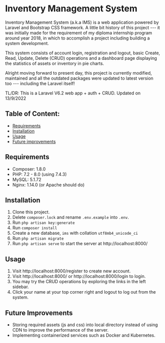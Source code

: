 # Inventory Management System
Inventory Management System (a.k.a IMS) is a web application powered by Laravel and Bootstrap CSS framework. A little bit history of this project --- it was initially made for the requirement of my diploma internship program around year 2018, in which to accomplish a project including building a system development.

This system consists of account login, registration and logout, basic Create, Read, Update, Delete (CRUD) operations and a dashboard page displaying the statistics of assets or inventory in pie charts.

Alright moving forward to present day, this project is currently modified, maintained and all the outdated packages were updated to latest version too --- including the Laravel itself!

TL/DR: This is a Laravel V6.2 web app + auth + CRUD. 
Updated on 13/9/2022

## Table of Content:
 - [Requirements](#Requirements)
 - [Installation](#Installation)
 - [Usage](#Usage)
 - [Future improvements](#Future-improvements)

## Requirements
- Composer: 1.8.0
- PHP: 7.2 - 8.0 (using 7.4.3)
- MySQL: 5.1.72
- Nginx: 1.14.0 (or Apache should do)

## Installation
1) Clone this project.
2) Delete `composer.lock` and rename `.env.example` into `.env`.
3) Run `php artisan key:generate`
4) Run `composer install`
5) Create a new database, `ims` with collation `utf8mb4_unicode_ci`
6) Run `php artisan migrate`
7) Run `php artisan serve` to start the server at http://localhost:8000/
  
## Usage
1) Visit http://localhost:8000/register to create new account.
2) Visit http://localhost:8000/ or http://localhost:8000/login to login.
3) You may try the CRUD operations by exploring the links in the left sidebar.
4) Click your name at your top corner right and logout to log out from the system.

## Future Improvements
- Storing required assets (js and css) into local directory instead of using CDN to improve the performance of the server.
- Implementing containerized services such as Docker and Kubernetes.